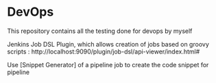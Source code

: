 # DevOps
This repository contains all the testing done for devops by myself


Jenkins Job DSL Plugin, which allows creation of jobs based on groovy scripts : http://localhost:9090/plugin/job-dsl/api-viewer/index.html#

Use [Snippet Generator] of a pipeline job to create the code snippet for pipeline
